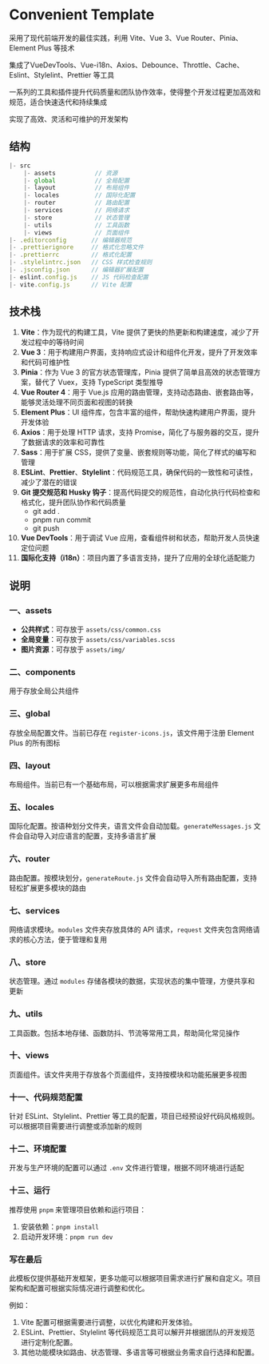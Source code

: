 # Convenient Template

采用了现代前端开发的最佳实践，利用 Vite、Vue 3、Vue Router、Pinia、Element Plus 等技术

集成了VueDevTools、Vue-i18n、Axios、Debounce、Throttle、Cache、Eslint、Stylelint、Prettier 等工具

一系列的工具和插件提升代码质量和团队协作效率，使得整个开发过程更加高效和规范，适合快速迭代和持续集成

实现了高效、灵活和可维护的开发架构

## 结构

```javascript
|- src
    |- assets           // 资源
    |- global           // 全局配置
    |- layout           // 布局组件
    |- locales          // 国际化配置
    |- router           // 路由配置
    |- services         // 网络请求
    |- store            // 状态管理
    |- utils            // 工具函数
    |- views            // 页面组件
|- .editorconfig       // 编辑器规范
|- .prettierignore     // 格式化忽略文件
|- .prettierrc         // 格式化配置
|- .stylelintrc.json   // CSS 样式检查规则
|- .jsconfig.json      // 编辑器扩展配置
|- eslint.config.js    // JS 代码检查配置
|- vite.config.js      // Vite 配置
```

## 技术栈

1. **Vite**：作为现代的构建工具，Vite 提供了更快的热更新和构建速度，减少了开发过程中的等待时间
2. **Vue 3**：用于构建用户界面，支持响应式设计和组件化开发，提升了开发效率和代码可维护性
3. **Pinia**：作为 Vue 3 的官方状态管理库，Pinia 提供了简单且高效的状态管理方案，替代了 Vuex，支持 TypeScript 类型推导
4. **Vue Router 4**：用于 Vue.js 应用的路由管理，支持动态路由、嵌套路由等，能够灵活处理不同页面和视图的转换
5. **Element Plus**：UI 组件库，包含丰富的组件，帮助快速构建用户界面，提升开发体验
6. **Axios**：用于处理 HTTP 请求，支持 Promise，简化了与服务器的交互，提升了数据请求的效率和可靠性
7. **Sass**：用于扩展 CSS，提供了变量、嵌套规则等功能，简化了样式的编写和管理
8. **ESLint**、**Prettier**、**Stylelint**：代码规范工具，确保代码的一致性和可读性，减少了潜在的错误
9. **Git 提交规范和 Husky 钩子**：提高代码提交的规范性，自动化执行代码检查和格式化，提升团队协作和代码质量
   - git add .
   - pnpm run commit
   - git push
10. **Vue DevTools**：用于调试 Vue 应用，查看组件树和状态，帮助开发人员快速定位问题
11. **国际化支持（i18n）**：项目内置了多语言支持，提升了应用的全球化适配能力

## 说明

### 一、assets

- **公共样式**：可存放于 `assets/css/common.css`
- **全局变量**：可存放于 `assets/css/variables.scss`
- **图片资源**：可存放于 `assets/img/`

### 二、components

用于存放全局公共组件

### 三、global

存放全局配置文件。当前已存在 `register-icons.js`，该文件用于注册 Element Plus 的所有图标

### 四、layout

布局组件。当前已有一个基础布局，可以根据需求扩展更多布局组件

### 五、locales

国际化配置。按语种划分文件夹，语言文件会自动加载。`generateMessages.js` 文件会自动导入对应语言的配置，支持多语言扩展

### 六、router

路由配置。按模块划分，`generateRoute.js` 文件会自动导入所有路由配置，支持轻松扩展更多模块的路由

### 七、services

网络请求模块。`modules` 文件夹存放具体的 API 请求，`request` 文件夹包含网络请求的核心方法，便于管理和复用

### 八、store

状态管理。通过 `modules` 存储各模块的数据，实现状态的集中管理，方便共享和更新

### 九、utils

工具函数。包括本地存储、函数防抖、节流等常用工具，帮助简化常见操作

### 十、views

页面组件。该文件夹用于存放各个页面组件，支持按模块和功能拓展更多视图

### 十一、代码规范配置

针对 ESLint、Stylelint、Prettier 等工具的配置，项目已经预设好代码风格规则。可以根据项目需要进行调整或添加新的规则

### 十二、环境配置

开发与生产环境的配置可以通过 `.env` 文件进行管理，根据不同环境进行适配

### 十三、运行

推荐使用 `pnpm` 来管理项目依赖和运行项目：

1. 安装依赖：`pnpm install`
2. 启动开发环境：`pnpm run dev`

### 写在最后

此模板仅提供基础开发框架，更多功能可以根据项目需求进行扩展和自定义。项目架构和配置可根据实际情况进行调整和优化。

例如：

1. Vite 配置可根据需要进行调整，以优化构建和开发体验。
2. ESLint、Prettier、Stylelint 等代码规范工具可以解开并根据团队的开发规范进行定制化配置。
3. 其他功能模块如路由、状态管理、多语言等可根据业务需求自行选择和配置。
